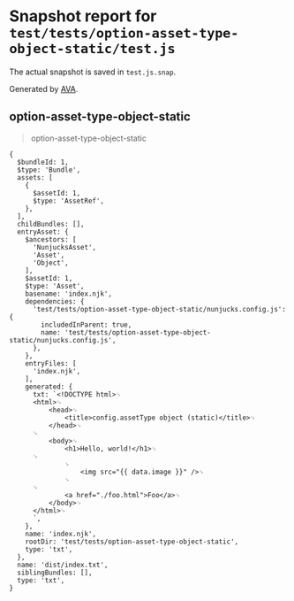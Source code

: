 # Snapshot report for `test/tests/option-asset-type-object-static/test.js`

The actual snapshot is saved in `test.js.snap`.

Generated by [AVA](https://ava.li).

## option-asset-type-object-static

> option-asset-type-object-static

    {
      $bundleId: 1,
      $type: 'Bundle',
      assets: [
        {
          $assetId: 1,
          $type: 'AssetRef',
        },
      ],
      childBundles: [],
      entryAsset: {
        $ancestors: [
          'NunjucksAsset',
          'Asset',
          'Object',
        ],
        $assetId: 1,
        $type: 'Asset',
        basename: 'index.njk',
        dependencies: {
          'test/tests/option-asset-type-object-static/nunjucks.config.js': {
            includedInParent: true,
            name: 'test/tests/option-asset-type-object-static/nunjucks.config.js',
          },
        },
        entryFiles: [
          'index.njk',
        ],
        generated: {
          txt: `<!DOCTYPE html>␊
          <html>␊
              <head>␊
                  <title>config.assetType object (static)</title>␊
              </head>␊
          ␊
              <body>␊
                  <h1>Hello, world!</h1>␊
          ␊
                  ␊
                      <img src="{{ data.image }}" />␊
                  ␊
          ␊
                  <a href="./foo.html">Foo</a>␊
              </body>␊
          </html>␊
          `,
        },
        name: 'index.njk',
        rootDir: 'test/tests/option-asset-type-object-static',
        type: 'txt',
      },
      name: 'dist/index.txt',
      siblingBundles: [],
      type: 'txt',
    }
